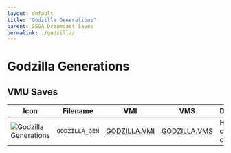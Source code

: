 ```yaml
---
layout: default
title: "Godzilla Generations"
parent: SEGA Dreamcast Saves
permalink: ./godzilla/
---
```

# Godzilla Generations

## VMU Saves

| Icon | Filename | VMI | VMS | Description |
|------|----------|-----|-----|-------------|
| ![Godzilla Generations](../icons/GODZILLA_GEN.GIF) | `GODZILLA_GEN` | [GODZILLA.VMI](GODZILLA.VMI) | [GODZILLA.VMS](GODZILLA.VMS) | Hidden characters opened |
